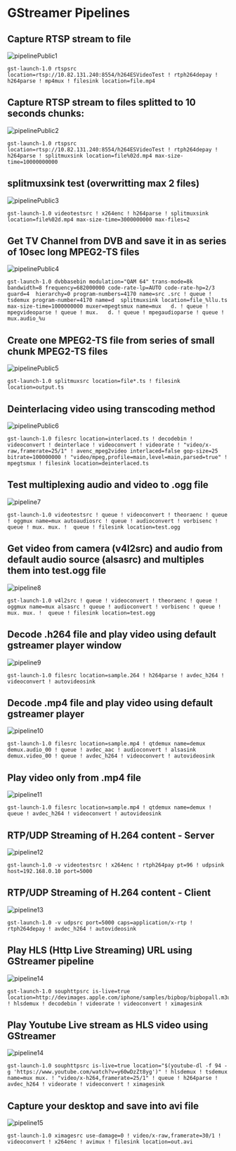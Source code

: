 GStreamer Pipelines 
===========

Capture RTSP stream to file 
----
![pipelinePublic1](https://raw.githubusercontent.com/xmementoit/gstreamerPublicPipelines/master/pipelinePublic1.png)
```
gst-launch-1.0 rtspsrc location=rtsp://10.82.131.240:8554/h264ESVideoTest ! rtph264depay ! h264parse ! mp4mux ! filesink location=file.mp4
```

Capture RTSP stream to files splitted to 10 seconds chunks:
----
![pipelinePublic2](https://raw.githubusercontent.com/xmementoit/gstreamerPublicPipelines/master/pipelinePublic2.png)
```
gst-launch-1.0 rtspsrc location=rtsp://10.82.131.240:8554/h264ESVideoTest ! rtph264depay ! h264parse ! splitmuxsink location=file%02d.mp4 max-size-time=10000000000 
```

splitmuxsink test (overwritting max 2 files)
----
![pipelinePublic3](https://raw.githubusercontent.com/xmementoit/gstreamerPublicPipelines/master/pipelinePublic3.png)
```
gst-launch-1.0 videotestsrc ! x264enc ! h264parse ! splitmuxsink location=file%02d.mp4 max-size-time=3000000000 max-files=2
```

Get TV Channel from DVB and save it in as series of 10sec long MPEG2-TS files
----
![pipelinePublic4](https://raw.githubusercontent.com/xmementoit/gstreamerPublicPipelines/master/pipelinePublic4.png)
```
gst-launch-1.0 dvbbasebin modulation="QAM 64" trans-mode=8k bandwidth=8 frequency=682000000 code-rate-lp=AUTO code-rate-hp=2/3 guard=4  hierarchy=0 program-numbers=4170 name=src .src ! queue ! tsdemux program-number=4170 name=d  splitmuxsink location=file_%llu.ts max-size-time=1000000000 muxer=mpegtsmux name=mux   d. ! queue ! mpegvideoparse ! queue ! mux.   d. ! queue ! mpegaudioparse ! queue ! mux.audio_%u
```

Create one MPEG2-TS file from series of small chunk MPEG2-TS files
----
![pipelinePublic5](https://raw.githubusercontent.com/xmementoit/gstreamerPublicPipelines/master/pipelinePublic5.png)
```
gst-launch-1.0 splitmuxsrc location=file*.ts ! filesink location=output.ts
```

Deinterlacing video using transcoding method
----
![pipelinePublic6](https://raw.githubusercontent.com/xmementoit/gstreamerPublicPipelines/master/pipelinePublic6.png)
```
gst-launch-1.0 filesrc location=interlaced.ts ! decodebin ! videoconvert ! deinterlace ! videoconvert ! videorate ! "video/x-raw,framerate=25/1" ! avenc_mpeg2video interlaced=false gop-size=25 bitrate=100000000 ! "video/mpeg,profile=main,level=main,parsed=true" ! mpegtsmux ! filesink location=deinterlaced.ts
```

Test multiplexing audio and video to .ogg file
----
![pipeline7](https://raw.githubusercontent.com/xmementoit/gstreamerPublicPipelines/master/pipeline7.png)
```
gst-launch-1.0 videotestsrc ! queue ! videoconvert ! theoraenc ! queue ! oggmux name=mux autoaudiosrc ! queue ! audioconvert ! vorbisenc ! queue ! mux. mux. !  queue ! filesink location=test.ogg
```

Get video from camera (v4l2src) and audio from default audio source (alsasrc) and multiples them into test.ogg file
---
![pipeline8](https://raw.githubusercontent.com/xmementoit/gstreamerPublicPipelines/master/pipeline8.png)
```
gst-launch-1.0 v4l2src ! queue ! videoconvert ! theoraenc ! queue ! oggmux name=mux alsasrc ! queue ! audioconvert ! vorbisenc ! queue ! mux. mux. !  queue ! filesink location=test.ogg
```

Decode .h264 file and play video using default gstreamer player window
----
![pipeline9](https://raw.githubusercontent.com/xmementoit/gstreamerPublicPipelines/master/pipeline9.png)
```
gst-launch-1.0 filesrc location=sample.264 ! h264parse ! avdec_h264 ! videoconvert ! autovideosink
```

Decode .mp4 file and play video using default gstreamer player
----
![pipeline10](https://raw.githubusercontent.com/xmementoit/gstreamerPublicPipelines/master/pipeline10.png)
```
gst-launch-1.0 filesrc location=sample.mp4 ! qtdemux name=demux demux.audio_00 ! queue ! avdec_aac ! audioconvert ! alsasink demux.video_00 ! queue ! avdec_h264 ! videoconvert ! autovideosink
```

Play video only from .mp4 file
----
![pipeline11](https://raw.githubusercontent.com/xmementoit/gstreamerPublicPipelines/master/pipeline11.png)
```
gst-launch-1.0 filesrc location=sample.mp4 ! qtdemux name=demux ! queue ! avdec_h264 ! videoconvert ! autovideosink
```

RTP/UDP Streaming of H.264 content - Server
----
![pipeline12](https://raw.githubusercontent.com/xmementoit/gstreamerPublicPipelines/master/pipeline12.png)
```
gst-launch-1.0 -v videotestsrc ! x264enc ! rtph264pay pt=96 ! udpsink host=192.168.0.10 port=5000
```

RTP/UDP Streaming of H.264 content - Client
----
![pipeline13](https://raw.githubusercontent.com/xmementoit/gstreamerPublicPipelines/master/pipeline13.png)
```
gst-launch-1.0 -v udpsrc port=5000 caps=application/x-rtp ! rtph264depay ! avdec_h264 ! autovideosink
```

Play HLS (Http Live Streaming) URL using GStreamer pipeline
----
![pipeline14](https://raw.githubusercontent.com/xmementoit/gstreamerPublicPipelines/master/pipeline15.png)
```
gst-launch-1.0 souphttpsrc is-live=true location=http://devimages.apple.com/iphone/samples/bipbop/bipbopall.m3u8 ! hlsdemux ! decodebin ! videorate ! videoconvert ! ximagesink
```

Play Youtube Live stream as HLS video using GStreamer
----
![pipeline14](https://raw.githubusercontent.com/xmementoit/gstreamerPublicPipelines/master/pipeline14.png)
```
gst-launch-1.0 souphttpsrc is-live=true location="$(youtube-dl -f 94 -g 'https://www.youtube.com/watch?v=y60wDzZt8yg')" ! hlsdemux ! tsdemux name=mux mux. ! "video/x-h264,framerate=25/1" ! queue ! h264parse ! avdec_h264 ! videorate ! videoconvert ! ximagesink
```

Capture your desktop and save into avi file
----
![pipeline15](https://raw.githubusercontent.com/xmementoit/gstreamerPublicPipelines/master/pipeline15.png)
```
gst-launch-1.0 ximagesrc use-damage=0 ! video/x-raw,framerate=30/1 ! videoconvert ! x264enc ! avimux ! filesink location=out.avi
```
